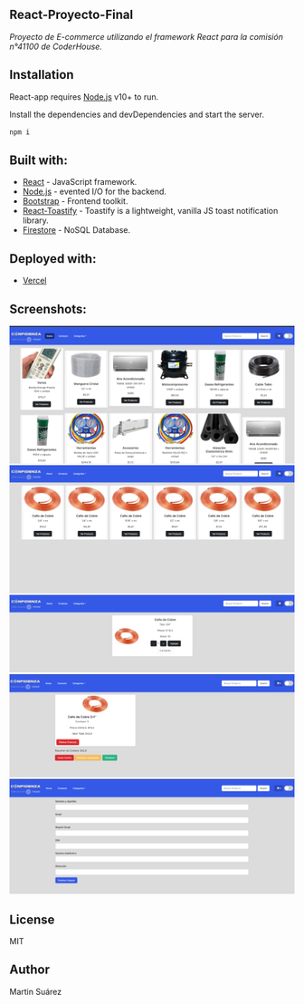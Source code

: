 ## React-Proyecto-Final

_Proyecto de E-commerce utilizando el framework React para la comisión n°41100 de CoderHouse._

## Installation

React-app requires [Node.js](https://nodejs.org/) v10+ to run.

Install the dependencies and devDependencies and start the server.

```sh
npm i
```

## Built with:

- [React](https://es.reactjs.org/) - JavaScript framework.
- [Node.js](https://nodejs.org/en/) - evented I/O for the backend.
- [Bootstrap](https://getbootstrap.com/) - Frontend toolkit.
- [React-Toastify](https://fkhadra.github.io/react-toastify/introduction) - Toastify is a lightweight, vanilla JS toast notification library.
- [Firestore](https://firebase.google.com/) - NoSQL Database.

## Deployed with:

- [Vercel](https://react-ff8ox2p1i-martin086.vercel.app/)

## Screenshots: 

![Alt text](https://github.com/martin086/react-app/blob/master/docs/Screenshot_1.png "Home")
![Alt text](https://github.com/martin086/react-app/blob/master/docs/Screenshot_2.png "Category")
![Alt text](https://github.com/martin086/react-app/blob/master/docs/Screenshot_3.png "ItemDetail")
![Alt text](https://github.com/martin086/react-app/blob/master/docs/Screenshot_4.png "Cart")
![Alt text](https://github.com/martin086/react-app/blob/master/docs/Screenshot_5.png "Checkout")

## License

MIT

## Author

Martin Suárez
